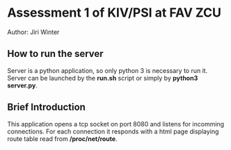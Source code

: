 # Assessment 1 of KIV/PSI at FAV ZCU
Author: Jiri Winter

## How to run the server
Server is a python application, so only python 3 is necessary to run it. Server can be launched by the **run.sh** script or simply by **python3 server.py**.

## Brief Introduction
This application opens a tcp socket on port 8080 and listens for incomming connections. For each connection it responds with a html page displaying route table read from **/proc/net/route**.


